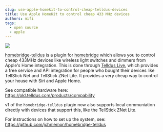 ```yaml
---
slug: use-apple-homekit-to-control-cheap-telldus-devices
title: Use Apple HomeKit to control cheap 433 MHz devices
authors: mifi
tags:
  - open source
  - apple
---
```


![](https://static.mifi.no/uploads/IMG_2777-1024.jpg)

[homebridge-telldus](https://github.com/jchnlemon/homebridge-telldus) is a plugin for [homebridge](https://github.com/nfarina/homebridge) which allows you to control cheap 433MHz devices like wireless light switches and dimmers from Apple's Home integration. This is done through [Telldus Live](https://live.telldus.com/), which provides a free service and API integration for people who bought their devices like TellStick Net and TellStick ZNet Lite. It provides a very cheap way to control your house with Siri and Apple Home.

See compatible hardware here:
https://old.telldus.com/products/compability

v1 of the `homebridge-telldus` plugin now also supports local communiation directly with devices that support this, like the TellStick ZNet Lite.

For instructions on how to set up the system, see:
https://github.com/jchnlemon/homebridge-telldus
